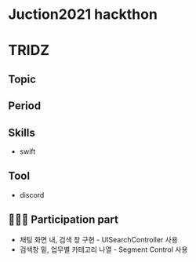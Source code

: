 # Juction2021 hackthon

# TRIDZ

## Topic

## Period

## Skills

- swift

## Tool

- discord

## 👩🏻‍💻 Participation part

- 채팅 화면 내, 검색 창 구현 - UISearchController 사용
- 검색창 밑, 업무별 카테고리 나열 - Segment Control 사용
